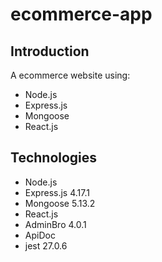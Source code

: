 # ecommerce-app

## Introduction
A ecommerce website using:

  * Node.js
  * Express.js
  * Mongoose
  * React.js

## Technologies

* Node.js
* Express.js 4.17.1
* Mongoose 5.13.2
* React.js
* AdminBro 4.0.1
* ApiDoc 
* jest 27.0.6
